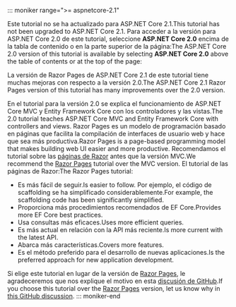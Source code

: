 ::: moniker range=">= aspnetcore-2.1"

<span data-ttu-id="e4641-101">Este tutorial no se ha actualizado para ASP.NET Core 2.1.</span><span class="sxs-lookup"><span data-stu-id="e4641-101">This tutorial has not been upgraded to ASP.NET Core 2.1.</span></span> <span data-ttu-id="e4641-102">Para acceder a la versión para ASP.NET Core 2.0 de este tutorial, seleccione **ASP.NET Core 2.0** encima de la tabla de contenido o en la parte superior de la página:</span><span class="sxs-lookup"><span data-stu-id="e4641-102">The ASP.NET Core 2.0 version of this tutorial is available by selecting **ASP.NET Core 2.0** above the table of contents or at the top of the page:</span></span>

<span data-ttu-id="e4641-103">La versión de Razor Pages de ASP.NET Core 2.1 de este tutorial tiene muchas mejoras con respecto a la versión 2.0.</span><span class="sxs-lookup"><span data-stu-id="e4641-103">The ASP.NET Core 2.1 Razor Pages version of this tutorial has many improvements over the 2.0 version.</span></span>

<span data-ttu-id="e4641-104">En el tutorial para la versión 2.0 se explica el funcionamiento de ASP.NET Core MVC y Entity Framework Core con los controladores y las vistas.</span><span class="sxs-lookup"><span data-stu-id="e4641-104">The 2.0 tutorial teaches ASP.NET Core MVC and Entity Framework Core with controllers and views.</span></span> <span data-ttu-id="e4641-105">Razor Pages es un modelo de programación basado en páginas que facilita la compilación de interfaces de usuario web y hace que sea más productiva.</span><span class="sxs-lookup"><span data-stu-id="e4641-105">Razor Pages is a page-based programming model that makes building web UI easier and more productive.</span></span> <span data-ttu-id="e4641-106">Recomendamos el tutorial sobre las [páginas de Razor](xref:data/ef-rp/intro) antes que la versión MVC.</span><span class="sxs-lookup"><span data-stu-id="e4641-106">We recommend the [Razor Pages](xref:data/ef-rp/intro) tutorial over the MVC version.</span></span> <span data-ttu-id="e4641-107">El tutorial de las páginas de Razor:</span><span class="sxs-lookup"><span data-stu-id="e4641-107">The Razor Pages tutorial:</span></span>

* <span data-ttu-id="e4641-108">Es más fácil de seguir.</span><span class="sxs-lookup"><span data-stu-id="e4641-108">Is easier to follow.</span></span> <span data-ttu-id="e4641-109">Por ejemplo, el código de scaffolding se ha simplificado considerablemente.</span><span class="sxs-lookup"><span data-stu-id="e4641-109">For example, the scaffolding code has been significantly simplified.</span></span>
* <span data-ttu-id="e4641-110">Proporciona más procedimientos recomendados de EF Core.</span><span class="sxs-lookup"><span data-stu-id="e4641-110">Provides more EF Core best practices.</span></span>
* <span data-ttu-id="e4641-111">Usa consultas más eficaces.</span><span class="sxs-lookup"><span data-stu-id="e4641-111">Uses more efficient queries.</span></span>
* <span data-ttu-id="e4641-112">Es más actual en relación con la API más reciente.</span><span class="sxs-lookup"><span data-stu-id="e4641-112">Is more current with the latest API.</span></span>
* <span data-ttu-id="e4641-113">Abarca más características.</span><span class="sxs-lookup"><span data-stu-id="e4641-113">Covers more features.</span></span>
* <span data-ttu-id="e4641-114">Es el método preferido para el desarrollo de nuevas aplicaciones.</span><span class="sxs-lookup"><span data-stu-id="e4641-114">Is the preferred approach for new application development.</span></span>

<span data-ttu-id="e4641-115">Si elige este tutorial en lugar de la versión de [Razor Pages](xref:data/ef-rp/intro), le agradeceremos que nos explique el motivo en esta [discusión de GitHub](https://github.com/aspnet/Docs/issues/6146).</span><span class="sxs-lookup"><span data-stu-id="e4641-115">If you choose this tutorial over the [Razor Pages](xref:data/ef-rp/intro) version, let us know why in [this GitHub discussion](https://github.com/aspnet/Docs/issues/6146).</span></span>
::: moniker-end
